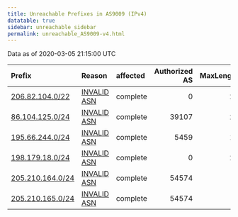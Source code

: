 ```yaml
---
title: Unreachable Prefixes in AS9009 (IPv4)
datatable: true
sidebar: unreachable_sidebar
permalink: unreachable_AS9009-v4.html
---
```


Data as of 2020-03-05 21:15:00 UTC


<div class="datatable-begin"></div>

| Prefix                                                     | Reason                                                                                                 | affected   |   Authorized AS |   MaxLength | Anchor                                         |   unreachable /24s |
|:-----------------------------------------------------------|:-------------------------------------------------------------------------------------------------------|:-----------|----------------:|------------:|:-----------------------------------------------|-------------------:|
| [206.82.104.0/22](https://stat.ripe.net/206.82.104.0/22)   | [INVALID ASN](https://rpki-validator.ripe.net/announcement-preview?asn=AS9009&prefix=206.82.104.0/22)  | complete   |               0 |          22 | [ARIN](unreachable_ARIN-v4.html)               |                  4 |
| [86.104.125.0/24](https://stat.ripe.net/86.104.125.0/24)   | [INVALID ASN](https://rpki-validator.ripe.net/announcement-preview?asn=AS9009&prefix=86.104.125.0/24)  | complete   |           39107 |          24 | [RIPE](unreachable_RIPE_NCC_RPKI_Root-v4.html) |                  1 |
| [195.66.244.0/24](https://stat.ripe.net/195.66.244.0/24)   | [INVALID ASN](https://rpki-validator.ripe.net/announcement-preview?asn=AS9009&prefix=195.66.244.0/24)  | complete   |            5459 |          19 | [RIPE](unreachable_RIPE_NCC_RPKI_Root-v4.html) |                  1 |
| [198.179.18.0/24](https://stat.ripe.net/198.179.18.0/24)   | [INVALID ASN](https://rpki-validator.ripe.net/announcement-preview?asn=AS9009&prefix=198.179.18.0/24)  | complete   |               0 |          24 | [ARIN](unreachable_ARIN-v4.html)               |                  1 |
| [205.210.164.0/24](https://stat.ripe.net/205.210.164.0/24) | [INVALID ASN](https://rpki-validator.ripe.net/announcement-preview?asn=AS9009&prefix=205.210.164.0/24) | complete   |           54574 |           0 | [ARIN](unreachable_ARIN-v4.html)               |                  1 |
| [205.210.165.0/24](https://stat.ripe.net/205.210.165.0/24) | [INVALID ASN](https://rpki-validator.ripe.net/announcement-preview?asn=AS9009&prefix=205.210.165.0/24) | complete   |           54574 |           0 | [ARIN](unreachable_ARIN-v4.html)               |                  1 |

<div class="datatable-end"></div>